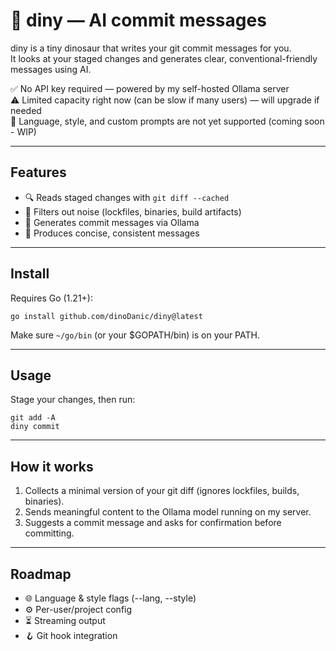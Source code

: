 # 🦖 diny — AI commit messages 

diny is a tiny dinosaur that writes your git commit messages for you.  
It looks at your staged changes and generates clear, conventional-friendly messages using AI.

✅ No API key required — powered by my self-hosted Ollama server  
⚠️ Limited capacity right now (can be slow if many users) — will upgrade if needed  
🚧 Language, style, and custom prompts are not yet supported (coming soon - WIP)

---

## Features

- 🔍 Reads staged changes with `git diff --cached`
- 🧹 Filters out noise (lockfiles, binaries, build artifacts)
- 🤖 Generates commit messages via Ollama
- 📝 Produces concise, consistent messages

---

## Install

Requires Go (1.21+):

    go install github.com/dinoDanic/diny@latest

Make sure `~/go/bin` (or your $GOPATH/bin) is on your PATH.

---

## Usage

Stage your changes, then run:

    git add -A
    diny commit

---

## How it works

1. Collects a minimal version of your git diff (ignores lockfiles, builds, binaries).
2. Sends meaningful content to the Ollama model running on my server.
3. Suggests a commit message and asks for confirmation before committing.

---

## Roadmap

- 🌐 Language & style flags (--lang, --style)
- ⚙️ Per-user/project config
- ⏳ Streaming output
- 🪝 Git hook integration
